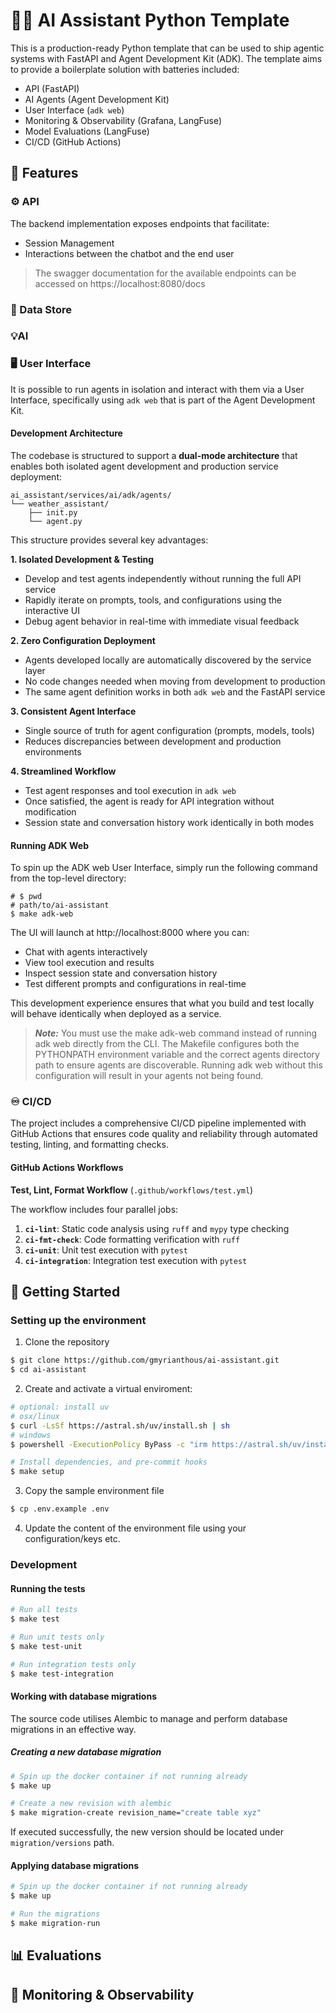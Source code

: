 # 🤖💬 AI Assistant Python Template
This is a production-ready Python template that can be used to ship agentic systems with FastAPI
and Agent Development Kit (ADK). The template aims to provide a boilerplate solution with 
batteries included:
- API (FastAPI)
- AI Agents (Agent Development Kit)
- User Interface (`adk web`)
- Monitoring & Observability (Grafana, LangFuse)
- Model Evaluations (LangFuse)
- CI/CD (GitHub Actions)


## 🌟 Features

### ⚙️ API
The backend implementation exposes endpoints that facilitate:
- Session Management 
- Interactions between the chatbot and the end user 

> The swagger documentation for the available endpoints can be accessed on 
> https://localhost:8080/docs

### 💾 Data Store


### 💡AI


### 🖥️ User Interface
 It is possible to run agents in isolation and interact with them via a User Interface, 
 specifically using `adk web` that is part of the Agent Development Kit.

  #### Development Architecture
  The codebase is structured to support a **dual-mode architecture** that enables both isolated 
  agent development and production service deployment:

  ```shell
  ai_assistant/services/ai/adk/agents/
  └── weather_assistant/
      ├── init.py
      └── agent.py
  ```

  This structure provides several key advantages:

  **1. Isolated Development & Testing**
  - Develop and test agents independently without running the full API service
  - Rapidly iterate on prompts, tools, and configurations using the interactive UI
  - Debug agent behavior in real-time with immediate visual feedback

  **2. Zero Configuration Deployment**
  - Agents developed locally are automatically discovered by the service layer
  - No code changes needed when moving from development to production
  - The same agent definition works in both `adk web` and the FastAPI service

  **3. Consistent Agent Interface**
  - Single source of truth for agent configuration (prompts, models, tools)
  - Reduces discrepancies between development and production environments

  **4. Streamlined Workflow**
  - Test agent responses and tool execution in `adk web`
  - Once satisfied, the agent is ready for API integration without modification
  - Session state and conversation history work identically in both modes

  #### Running ADK Web

  To spin up the ADK web User Interface, simply run the following command from the top-level 
  directory:

  ```shell
  # $ pwd
  # path/to/ai-assistant
  $ make adk-web
  ```

  The UI will launch at http://localhost:8000 where you can:
  - Chat with agents interactively
  - View tool execution and results
  - Inspect session state and conversation history
  - Test different prompts and configurations in real-time

  This development experience ensures that what you build and test locally will behave identically 
  when deployed as a service.

> **_Note:_**  You must use the make adk-web command instead of running adk web directly from 
> the CLI. The Makefile configures both the PYTHONPATH environment variable and the correct 
> agents directory path to ensure agents are discoverable. Running adk web without this
> configuration will result in your agents not being found.

### ♾️ CI/CD
The project includes a comprehensive CI/CD pipeline implemented with GitHub Actions that ensures 
code quality and reliability through automated testing, linting, and formatting checks.

#### GitHub Actions Workflows

**Test, Lint, Format Workflow** (`.github/workflows/test.yml`)

The workflow includes four parallel jobs:
1. **`ci-lint`**: Static code analysis using `ruff` and `mypy` type checking
2. **`ci-fmt-check`**: Code formatting verification with `ruff`
3. **`ci-unit`**: Unit test execution with `pytest`
4. **`ci-integration`**: Integration test execution with `pytest`

## 🚀 Getting Started

### Setting up the environment

1. Clone the repository
```bash
$ git clone https://github.com/gmyrianthous/ai-assistant.git
$ cd ai-assistant
```

2. Create and activate a virtual enviroment:
```bash
# optional: install uv
# osx/linux
$ curl -LsSf https://astral.sh/uv/install.sh | sh
# windows
$ powershell -ExecutionPolicy ByPass -c "irm https://astral.sh/uv/install.ps1 | iex"

# Install dependencies, and pre-commit hooks
$ make setup
```

3. Copy the sample environment file
```bash
$ cp .env.example .env
```

4. Update the content of the environment file using your configuration/keys etc. 

### Development

#### Running the tests

```bash
# Run all tests
$ make test

# Run unit tests only
$ make test-unit

# Run integration tests only
$ make test-integration
```

#### Working with database migrations
The source code utilises Alembic to manage and perform database migrations in an effective way. 

##### Creating a new database migration

```bash
# Spin up the docker container if not running already
$ make up

# Create a new revision with alembic
$ make migration-create revision_name="create table xyz"
```
If executed successfully, the new version should be located under `migration/versions` path. 

#### Applying database migrations

```bash
# Spin up the docker container if not running already
$ make up

# Run the migrations
$ make migration-run
```

## 📊 Evaluations


## 🔎 Monitoring & Observability
